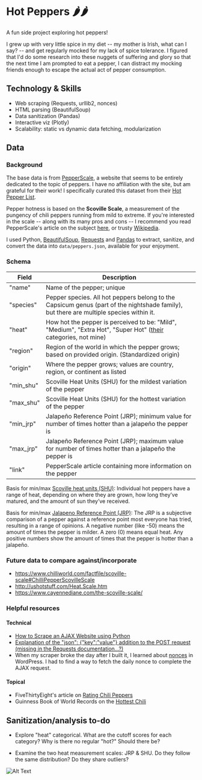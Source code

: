 # Hot Peppers 🌶️🌶️

A fun side project exploring hot peppers!

I grew up with very little spice in my diet -- my mother is Irish, what can I say? -- and get regularly mocked for my lack of spice tolerance. I figured that I'd do some research into these nuggets of suffering and glory so that the next time I am prompted to eat a pepper, I can distract my mocking friends enough to escape the actual act of pepper consumption.

## Technology & Skills
- Web scraping (Requests, urllib2, nonces)
- HTML parsing (BeautifulSoup)
- Data sanitization (Pandas)
- Interactive viz (Plotly)
- Scalability: static vs dynamic data fetching, modularization

## Data

### Background

The base data is from [PepperScale](https://www.pepperscale.com), a website that seems to be entirely dedicated to the topic of peppers. I have no affiliation with the site, but am grateful for their work! I specifically curated this dataset from their [Hot Pepper List](https://www.pepperscale.com/hot-pepper-list/).

Pepper hotness is based on the **Scoville Scale**, a measurement of the pungency of chili peppers running from mild to extreme. If you're interested in the scale -- along with its many pros and cons -- I recommend you read PepperScale's article on the subject [here](https://www.pepperscale.com/what-is-the-scoville-scale/), or trusty [Wikipedia](https://en.wikipedia.org/wiki/Scoville_scale).

I used Python, [BeautifulSoup](https://www.crummy.com/software/BeautifulSoup/bs4/doc/), [Requests](http://docs.python-requests.org/en/master/) and [Pandas](https://pandas.pydata.org/pandas-docs/stable/) to extract, sanitize, and convert the data into `data/peppers.json`, available for your enjoyment.

### Schema

Field | Description
--- | ---
"name"| Name of the pepper; unique
"species" | Pepper species. All hot peppers belong to the Capsicum genus (part of the nightshade family), but there are multiple species within it.
"heat" | How hot the pepper is perceived to be: "Mild", "Medium", "Extra Hot", "Super Hot" ([their](https://www.pepperscale.com/hot-pepper-list/) categories, not mine)
"region" | Region of the world in which the pepper grows; based on provided origin. (Standardized origin)
"origin" | Where the pepper grows; values are country, region, or continent as listed
"min_shu" | Scoville Heat Units (SHU) for the mildest variation of the pepper
"max_shu" | Scoville Heat Units (SHU) for the hottest variation of the pepper
"min_jrp" | Jalapeño Reference Point (JRP); minimum value for number of times hotter than a jalapeño the pepper is
"max_jrp" | Jalapeño Reference Point (JRP); maximum value for number of times hotter than a jalapeño the pepper is
"link" | PepperScale article containing more information on the pepper

Basis for min/max [Scoville heat units (SHU)](https://www.pepperscale.com/scoville-heat-units/): Individual hot peppers have a range of heat, depending on where they are grown, how long they’ve matured, and the amount of sun they’ve received.

Basis for min/max [Jalapeno Reference Point (JRP)](https://www.pepperscale.com/jalapeno-peppers/): The JRP is a subjective comparison of a pepper against a reference point most everyone has tried, resulting in a range of opinions. A negative number (like -50) means the amount of times the pepper is milder. A zero (0) means equal heat. Any positive numbers show the amount of times that the pepper is hotter than a jalapeño.

### Future data to compare against/incorporate
- https://www.chilliworld.com/factfile/scoville-scale#ChilliPepperScovilleScale
- http://ushotstuff.com/Heat.Scale.htm
- https://www.cayennediane.com/the-scoville-scale/

### Helpful resources

#### Technical
- [How to Scrape an AJAX Website using Python](https://www.codementor.io/codementorteam/how-to-scrape-an-ajax-website-using-python-qw8fuitvi)
- [Explanation of the "json": {"key":"value"} addition to the POST request (missing in the Requests documentation...?)](https://stackoverflow.com/questions/9733638/post-json-using-python-requests)
- When my scraper broke the day after I built it, I learned about [nonces](https://codex.wordpress.org/WordPress_Nonces) in WordPress. I had to find a way to fetch the daily nonce to complete the AJAX request.

#### Topical
- FiveThirtyEight's article on [Rating Chili Peppers](https://fivethirtyeight.com/features/rating-chili-peppers-on-a-scale-of-1-to-oh-dear-god-im-on-fire/)
- Guinness Book of World Records on the [Hottest Chili](http://www.guinnessworldrecords.com/world-records/hottest-chili)

## Sanitization/analysis to-do

- Explore "heat" categorical. What are the cutoff scores for each category? Why is there no regular "hot?" Should there be?

- Examine the two heat measurement scales: JRP & SHU. Do they follow the same distribution? Do they share outliers?

![Alt Text](https://media.giphy.com/media/3oriO5w4cPs5SECFmU/giphy.gif)
